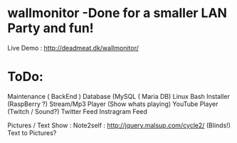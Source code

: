 # wallmonitor -Done for a smaller LAN Party and fun!
Live Demo : http://deadmeat.dk/wallmonitor/

# ToDo:
Maintenance   ( BackEnd )
Database (MySQL ( Maria DB)
Linux Bash Installer  (RaspBerry ?)
Stream/Mp3 Player (Show whats playing)
YouTube Player (Twitch / Sound?)
Twitter Feed
Instragram Feed

Pictures / Text Show : 
Note2self : http://jquery.malsup.com/cycle2/  (Blinds!)
Text to Pictures?



